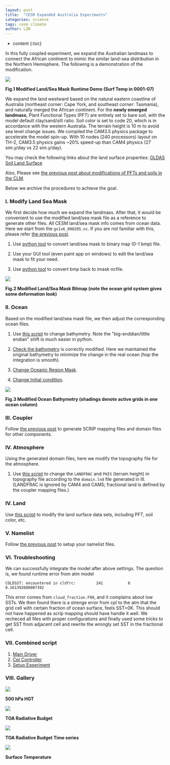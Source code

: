```yaml
---
layout: post
title:  "CESM Expanded Australia Experiments"
categories: science 
tags: cesm climate
author: LZN
---
```


* content
{:toc}

In this fully coupled experiment, we expand the Australian landmass to connect the African continent to mimic the similar land-sea distribution in the Northern Hemisphere. The following is a demonstration of the modification.

![](https://raw.githubusercontent.com/Novarizark/Novarizark.github.io/master/uploads/2021/larger_AUS.png)

**Fig.1 Modified Land/Sea Mask Runtime Demo (Surf Temp in 0001-07)**

We expand the land westward based on the natural eastern coastline of Australia (northeast corner: Cape York, and southeast corner: Tasmania), and naturally merged the African continent.
For the **newly emerged landmass**, Plant Functional Types (PFT) are entirely set to bare soil, with the model default clay/sand/silt ratio. 
Soil color is set to code 20, which is in accordance with the western Australia.
The terrain height is 10 m to avoid sea level change issues.
We compiled the CAM3.5 physics package to accelerate the model spin-up. With 10 nodes (240 processors) layout on TH-2, CAM3.5 physics gains ~20% speed-up than CAM4 physics (27 sim.y/day vs 22 sim.y/day).

You may check the following links about the land surface properties:
[GLDAS Soil Land Surface](https://ldas.gsfc.nasa.gov/gldas/soils)

Also, Please see [the previous post about modifications of PFTs and soils in the CLM](https://novarizark.github.io/2018/06/05/clm-landuse/).

Below we archive the procedures to achieve the goal.

### I. Modify Land Sea Mask

We first decide how much we expand the landmass. After that, it would be convenient to use the modified land/sea mask file as a reference to generate other files.
All CESM land/sea mask info comes from ocean data. Here we start from the `gx1v6_090205.nc`.
If you are not familiar with this, please refer [the previous post](https://novarizark.github.io/2018/11/08/cesm-fully-coupled-aquap/#ii-coupler-mapping-modification).

1. Use [python tool](https://github.com/Novarizark/tracacode/blob/master/2101-LandSea-Polar-XMHu/script/210127-pop2-imask2bmap.py) to convert land/sea mask to binary map (0-1 bmp) file.

2. Use your GUI tool (even paint app on windows) to edit the land/sea mask to fit your need.

3. Use [python tool](https://github.com/Novarizark/tracacode/blob/master/2101-LandSea-Polar-XMHu/script/210127-pop2-bmp2imask.py) to convert bmp back to imask ncfile.

![](https://raw.githubusercontent.com/Novarizark/Novarizark.github.io/master/uploads/2021/bitmap_large_aus.png)

**Fig.2 Modified Land/Sea Mask Bitmap (note the ocean grid system gives some deformation look)**

### II. Ocean

Based on the modified land/sea mask file, we then adjust the corresponding ocean files.

1. Use [this script](https://github.com/Novarizark/tracacode/blob/master/2101-LandSea-Polar-XMHu/script/210128-pop2-chg-bathy-accord-imask.py) to change bathymetry. Note the "big-enddian/little endian" shift is much easier in python.

2. [Check the bathymetry](https://github.com/Novarizark/tracacode/blob/master/2101-LandSea-Polar-XMHu/script/180620-draw-ocean-bath.ncl) is correctly modified. Here we maintained the original bathymetry to minimize the change in the real ocean (hop the integration is smooth).

3. [Change Oceanic Region Mask](https://github.com/Novarizark/tracacode/blob/master/2101-LandSea-Polar-XMHu/script/210128-pop2-chg-maskid-accord-imask.py).

4. [Change Initial condition](https://github.com/Novarizark/tracacode/blob/master/2101-LandSea-Polar-XMHu/script/210128-pop2-chg-init-accord-imask.py).

![](https://raw.githubusercontent.com/Novarizark/Novarizark.github.io/master/uploads/2021/210203-changed-bathymetry.png)

**Fig.3 Modified Ocean Bathymetry (shadings denote active grids in one ocean column)**

### III. Coupler

Follow [the previous post](https://novarizark.github.io/2018/11/08/cesm-fully-coupled-aquap/#ii-coupler-mapping-modification) to generate SCRIP mapping files and domain files for other components.

### IV. Atmosphere

Using the generated domain files, here we modify the topography file for the atmosphere.

1. Use [this script](https://github.com/Novarizark/tracacode/blob/master/2101-LandSea-Polar-XMHu/script/210202-cam-chg-topo-accord-ifrac.py) to change the `LANDFRAC` and `PHIS` (terrain height) in topography file according to the `domain.lnd` file generated in III. (LANDFRAC is ignored by CAM4 and CAM5; fractional land is defined by the coupler mapping files.)

### IV. Land

Use [this script](https://github.com/Novarizark/tracacode/blob/master/2101-LandSea-Polar-XMHu/script/210202-clm-chg-surfdata.py) to modify the land surface data sets, including PFT, soil color, etc.

### V. Namelist

Follow [the previous post](https://novarizark.github.io/2018/11/08/cesm-fully-coupled-aquap/#62-namelist-changes-surf_aqua-final) to setup your namelist files.

### VI. Troubleshooting

We can successfully integrate the model after above settings. The question is, we found runtime error from atm model 
```
COLDSST: encountered in cldfrc:         241           6  0.161392688007392
```
This error comes from `cloud_fraction.F90`, and it complains about low SSTs. We then found there is a strenge error from cpl to the atm that the grid cell with certain fraction of ocean surface, feels SST=0K.
This should not have happened as scrip mapping should have handle it well. We recheced all files with proper configurations and finally used some tricks to get SST from adjacent cell and rewrite the wrongly set SST in the fractional cell.

### VII. Combined script

1. [Main Driver](https://github.com/Novarizark/tracacode/blob/master/2101-LandSea-Polar-XMHu/script/210210-control_modify_ext_files.sh)
2. [Cpl Controller](https://github.com/Novarizark/tracacode/blob/master/2101-LandSea-Polar-XMHu/script/210211-gen-cpl-domain.sh)
3. [Setup Experiment](https://github.com/Novarizark/tracacode/blob/master/2101-LandSea-Polar-XMHu/script/210211-setup-experiment.sh)

### VIII. Gallery

![](https://raw.githubusercontent.com/Novarizark/Novarizark.github.io/master/uploads/2021/Z500_2d.png)

**500 hPa HGT**

![](https://raw.githubusercontent.com/Novarizark/Novarizark.github.io/master/uploads/2021/toa_balance_2d.png)

**TOA Radiative Budget**

![](https://raw.githubusercontent.com/Novarizark/Novarizark.github.io/master/uploads/2021/ts_FSNT_FLNT.png)

**TOA Radiative Budget Time series**

![](https://raw.githubusercontent.com/Novarizark/Novarizark.github.io/master/uploads/2021/ts_2d.result.gif)

**Surface Temperature**



